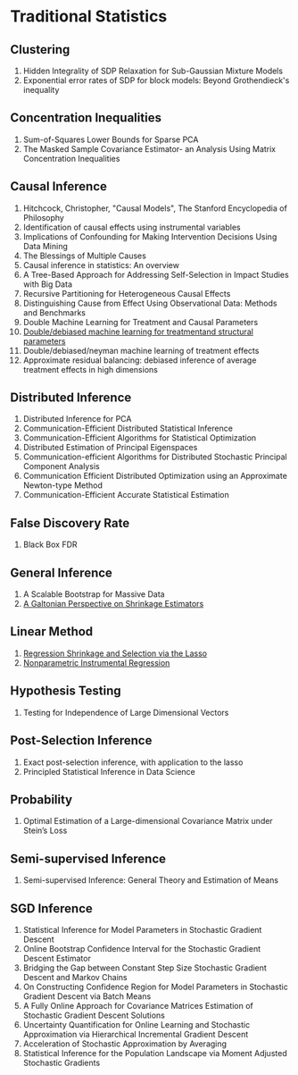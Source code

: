 # Traditional Statistics

## Clustering

1. Hidden Integrality of SDP Relaxation for Sub-Gaussian Mixture Models
2. Exponential error rates of SDP for block models: Beyond Grothendieck's inequality

## Concentration Inequalities

1. Sum-of-Squares Lower Bounds for Sparse PCA
2. The Masked Sample Covariance Estimator- an Analysis Using Matrix Concentration Inequalities

## Causal Inference

1. Hitchcock, Christopher, "Causal Models", The Stanford Encyclopedia of Philosophy
2. Identification of causal effects using instrumental variables
3. Implications of Confounding for Making Intervention Decisions Using Data Mining
4. The Blessings of Multiple Causes
5. Causal inference in statistics: An overview
6. A Tree-Based Approach for Addressing Self-Selection in Impact Studies with Big Data
7. Recursive Partitioning for Heterogeneous Causal Effects
8. Distinguishing Cause from Effect Using Observational Data: Methods and Benchmarks
9. Double Machine Learning for Treatment and Causal Parameters
10. [Double/debiased machine learning for treatmentand structural parameters](../notes/Double_ML.html)
11. Double/debiased/neyman machine learning of treatment effects
12. Approximate residual balancing: debiased inference of average treatment effects in high dimensions

## Distributed Inference

1. Distributed Inference for PCA
2. Communication-Efficient Distributed Statistical Inference
3. Communication-Efficient Algorithms for Statistical Optimization
4. Distributed Estimation of Principal Eigenspaces
5. Communication-efficient Algorithms for Distributed Stochastic Principal Component Analysis
6. Communication Efficient Distributed Optimization using an Approximate Newton-type Method
7. Communication-Efficient Accurate Statistical Estimation

## False Discovery Rate

1. Black Box FDR

## General Inference

1. A Scalable Bootstrap for Massive Data
2. [A Galtonian Perspective on Shrinkage Estimators](../notes/stein-galton.html)

## Linear Method

1. [Regression Shrinkage and Selection via the Lasso](../notes/lasso.html)
2. [Nonparametric Instrumental Regression](../notes/nonpa_inst.html)

## Hypothesis Testing

1. Testing for Independence of Large Dimensional Vectors

## Post-Selection Inference

1. Exact post-selection inference, with application to the lasso
2. Principled Statistical Inference in Data Science

## Probability

1. Optimal Estimation of a Large-dimensional Covariance Matrix under Stein’s Loss

## Semi-supervised Inference

1. Semi-supervised Inference: General Theory and Estimation of Means

## SGD Inference

1. Statistical Inference for Model Parameters in Stochastic Gradient Descent
2. Online Bootstrap Confidence Interval for the Stochastic Gradient Descent Estimator
3. Bridging the Gap between Constant Step Size Stochastic Gradient Descent and Markov Chains
4. On Constructing Confidence Region for Model Parameters in Stochastic Gradient Descent via Batch Means
5. A Fully Online Approach for Covariance Matrices Estimation of Stochastic Gradient Descent Solutions
6. Uncertainty Quantification for Online Learning and Stochastic Approximation via Hierarchical Incremental Gradient Descent
7. Acceleration of Stochastic Approximation by Averaging
8. Statistical Inference for the Population Landscape via Moment Adjusted Stochastic Gradients
